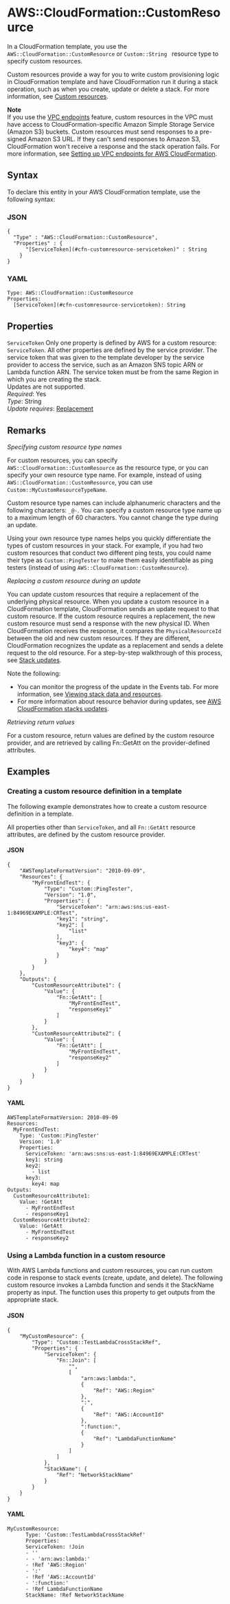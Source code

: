 # AWS::CloudFormation::CustomResource<a name="aws-resource-cfn-customresource"></a>

In a CloudFormation template, you use the `AWS::CloudFormation::CustomResource` or `Custom::String ` resource type to specify custom resources\.

Custom resources provide a way for you to write custom provisioning logic in CloudFormation template and have CloudFormation run it during a stack operation, such as when you create, update or delete a stack\. For more information, see [Custom resources](https://docs.aws.amazon.com/AWSCloudFormation/latest/UserGuide/template-custom-resources.html)\.

**Note**  
If you use the [VPC endpoints](https://docs.aws.amazon.com/vpc/latest/userguide/vpc-endpoints.html) feature, custom resources in the VPC must have access to CloudFormation\-specific Amazon Simple Storage Service \(Amazon S3\) buckets\. Custom resources must send responses to a pre\-signed Amazon S3 URL\. If they can't send responses to Amazon S3, CloudFormation won't receive a response and the stack operation fails\. For more information, see [Setting up VPC endpoints for AWS CloudFormation](https://docs.aws.amazon.com/AWSCloudFormation/latest/UserGuide/cfn-vpce-bucketnames.html)\.

## Syntax<a name="aws-resource-cfn-customresource-syntax"></a>

To declare this entity in your AWS CloudFormation template, use the following syntax:

### JSON<a name="aws-resource-cfn-customresource-syntax.json"></a>

```
{
  "Type" : "AWS::CloudFormation::CustomResource",
  "Properties" : {
      "[ServiceToken](#cfn-customresource-servicetoken)" : String
    }
}
```

### YAML<a name="aws-resource-cfn-customresource-syntax.yaml"></a>

```
Type: AWS::CloudFormation::CustomResource
Properties: 
  [ServiceToken](#cfn-customresource-servicetoken): String
```

## Properties<a name="aws-resource-cfn-customresource-properties"></a>

`ServiceToken`  <a name="cfn-customresource-servicetoken"></a>
Only one property is defined by AWS for a custom resource: `ServiceToken`\. All other properties are defined by the service provider\.
The service token that was given to the template developer by the service provider to access the service, such as an Amazon SNS topic ARN or Lambda function ARN\. The service token must be from the same Region in which you are creating the stack\.  
Updates are not supported\.  
*Required*: Yes  
*Type*: String  
*Update requires*: [Replacement](https://docs.aws.amazon.com/AWSCloudFormation/latest/UserGuide/using-cfn-updating-stacks-update-behaviors.html#update-replacement)

## Remarks<a name="aws-resource-cfn-customresource--remarks"></a>

 *Specifying custom resource type names* 

For custom resources, you can specify `AWS::CloudFormation::CustomResource` as the resource type, or you can specify your own resource type name\. For example, instead of using `AWS::CloudFormation::CustomResource`, you can use `Custom::MyCustomResourceTypeName`\.

Custom resource type names can include alphanumeric characters and the following characters: `_@-`\. You can specify a custom resource type name up to a maximum length of 60 characters\. You cannot change the type during an update\.

Using your own resource type names helps you quickly differentiate the types of custom resources in your stack\. For example, if you had two custom resources that conduct two different ping tests, you could name their type as `Custom::PingTester` to make them easily identifiable as ping testers \(instead of using `AWS::CloudFormation::CustomResource`\)\.

 *Replacing a custom resource during an update* 

You can update custom resources that require a replacement of the underlying physical resource\. When you update a custom resource in a CloudFormation template, CloudFormation sends an update request to that custom resource\. If the custom resource requires a replacement, the new custom resource must send a response with the new physical ID\. When CloudFormation receives the response, it compares the `PhysicalResourceId` between the old and new custom resources\. If they are different, CloudFormation recognizes the update as a replacement and sends a delete request to the old resource\. For a step\-by\-step walkthrough of this process, see [Stack updates](https://docs.aws.amazon.com/AWSCloudFormation/latest/UserGuide/template-custom-resources-sns.html#crpg-walkthrough-stack-updates)\.

Note the following:
+ You can monitor the progress of the update in the Events tab\. For more information, see [Viewing stack data and resources](https://docs.aws.amazon.com/AWSCloudFormation/latest/UserGuide/cfn-console-view-stack-data-resources.html)\.
+ For more information about resource behavior during updates, see [AWS CloudFormation stacks updates](https://docs.aws.amazon.com/AWSCloudFormation/latest/UserGuide/using-cfn-updating-stacks.html)\.

 *Retrieving return values* 

For a custom resource, return values are defined by the custom resource provider, and are retrieved by calling Fn::GetAtt on the provider\-defined attributes\.

## Examples<a name="aws-resource-cfn-customresource--examples"></a>



### Creating a custom resource definition in a template<a name="aws-resource-cfn-customresource--examples--Creating_a_custom_resource_definition_in_a_template"></a>

The following example demonstrates how to create a custom resource definition in a template\.

All properties other than `ServiceToken`, and all `Fn::GetAtt` resource attributes, are defined by the custom resource provider\.

#### JSON<a name="aws-resource-cfn-customresource--examples--Creating_a_custom_resource_definition_in_a_template--json"></a>

```
{
    "AWSTemplateFormatVersion": "2010-09-09",
    "Resources": {
        "MyFrontEndTest": {
            "Type": "Custom::PingTester",
            "Version": "1.0",
            "Properties": {
                "ServiceToken": "arn:aws:sns:us-east-1:84969EXAMPLE:CRTest",
                "key1": "string",
                "key2": [
                    "list"
                ],
                "key3": {
                    "key4": "map"
                }
            }
        }
    },
    "Outputs": {
        "CustomResourceAttribute1": {
            "Value": {
                "Fn::GetAtt": [
                    "MyFrontEndTest",
                    "responseKey1"
                ]
            }
        },
        "CustomResourceAttribute2": {
            "Value": {
                "Fn::GetAtt": [
                    "MyFrontEndTest",
                    "responseKey2"
                ]
            }
        }
    }
}
```

#### YAML<a name="aws-resource-cfn-customresource--examples--Creating_a_custom_resource_definition_in_a_template--yaml"></a>

```
AWSTemplateFormatVersion: 2010-09-09
Resources:
  MyFrontEndTest:
    Type: 'Custom::PingTester'
    Version: '1.0'
    Properties:
      ServiceToken: 'arn:aws:sns:us-east-1:84969EXAMPLE:CRTest'
      key1: string
      key2:
        - list
      key3:
        key4: map
Outputs:
  CustomResourceAttribute1:
    Value: !GetAtt 
      - MyFrontEndTest
      - responseKey1
  CustomResourceAttribute2:
    Value: !GetAtt 
      - MyFrontEndTest
      - responseKey2
```

### Using a Lambda function in a custom resource<a name="aws-resource-cfn-customresource--examples--Using_a_Lambda_function_in_a_custom_resource"></a>

With AWS Lambda functions and custom resources, you can run custom code in response to stack events \(create, update, and delete\)\. The following custom resource invokes a Lambda function and sends it the StackName property as input\. The function uses this property to get outputs from the appropriate stack\.

#### JSON<a name="aws-resource-cfn-customresource--examples--Using_a_Lambda_function_in_a_custom_resource--json"></a>

```
{
    "MyCustomResource": {
        "Type": "Custom::TestLambdaCrossStackRef",
        "Properties": {
            "ServiceToken": {
                "Fn::Join": [
                    "",
                    [
                        "arn:aws:lambda:",
                        {
                            "Ref": "AWS::Region"
                        },
                        ":",
                        {
                            "Ref": "AWS::AccountId"
                        },
                        ":function:",
                        {
                            "Ref": "LambdaFunctionName"
                        }
                    ]
                ]
            },
            "StackName": {
                "Ref": "NetworkStackName"
            }
        }
    }
}
```

#### YAML<a name="aws-resource-cfn-customresource--examples--Using_a_Lambda_function_in_a_custom_resource--yaml"></a>

```
MyCustomResource:
      Type: 'Custom::TestLambdaCrossStackRef'
      Properties:
      ServiceToken: !Join 
      - ''
      - - 'arn:aws:lambda:'
      - !Ref 'AWS::Region'
      - ':'
      - !Ref 'AWS::AccountId'
      - ':function:'
      - !Ref LambdaFunctionName
      StackName: !Ref NetworkStackName
```